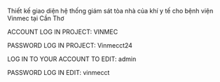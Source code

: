 Thiết kế giao diện hệ thống giám sát tòa nhà của khí y tế cho bệnh viện Vinmec tại Cần Thơ

ACCOUNT LOG IN PROJECT: VINMEC

PASSWORD LOG IN PROJECT: Vinmecct24

LOG IN TO YOUR ACCOUNT TO EDIT: admin

PASSWORD LOG IN EDIT: vinmecct
